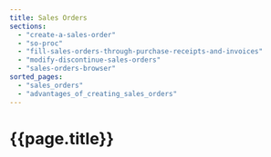```yaml
---
title: Sales Orders
sections:
  - "create-a-sales-order"
  - "so-proc"
  - "fill-sales-orders-through-purchase-receipts-and-invoices"
  - "modify-discontinue-sales-orders"
  - "sales-orders-browser"
sorted_pages:
  - "sales_orders"
  - "advantages_of_creating_sales_orders"
---
```

# {{page.title}}
